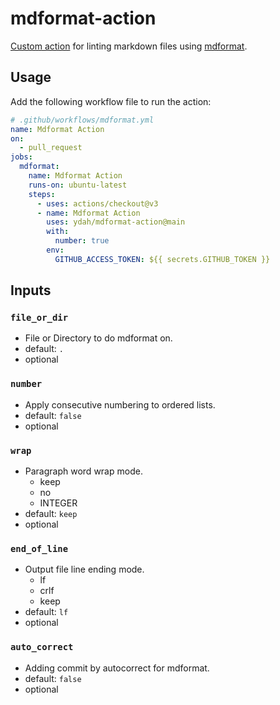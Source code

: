 # mdformat-action

[Custom action](https://docs.github.com/en//actions/creating-actions/about-custom-actions) for linting markdown files using [mdformat](https://github.com/executablebooks/mdformat).

## Usage

Add the following workflow file to run the action:

```yaml
# .github/workflows/mdformat.yml
name: Mdformat Action
on:
  - pull_request
jobs:
  mdformat:
    name: Mdformat Action
    runs-on: ubuntu-latest
    steps:
      - uses: actions/checkout@v3
      - name: Mdformat Action
        uses: ydah/mdformat-action@main
        with:
          number: true
        env:
          GITHUB_ACCESS_TOKEN: ${{ secrets.GITHUB_TOKEN }}
```

## Inputs

### `file_or_dir`

- File or Directory to do mdformat on.
- default: `.`
- optional

### `number`

- Apply consecutive numbering to ordered lists.
- default: `false`
- optional

### `wrap`

- Paragraph word wrap mode.
  - keep
  - no
  - INTEGER
- default: `keep`
- optional

### `end_of_line`

- Output file line ending mode.
  - lf
  - crlf
  - keep
- default: `lf`
- optional

### `auto_correct`

- Adding commit by autocorrect for mdformat.
- default: `false`
- optional
